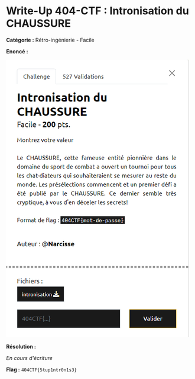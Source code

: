 # Write-Up 404-CTF : Intronisation du CHAUSSURE

__Catégorie :__ Rétro-ingénierie - Facile

**Enoncé :**

![Enoncé](images/enonce.png)

**Résolution :**

_En cours d'écriture_

**Flag :** `404CTF{5tup1ntr0n1s3}`